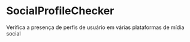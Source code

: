 # SocialProfileChecker
Verifica a presença de perfis de usuário em várias plataformas de mídia social
